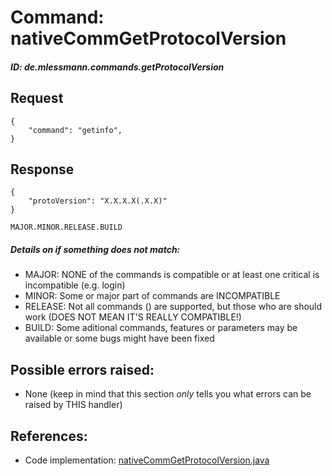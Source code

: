 # Command: nativeCommGetProtocolVersion
##### ID: de.mlessmann.commands.getProtocolVersion  

## Request
```  
{  
	"command": "getinfo",  
}  
```  
  
## Response
```
{
	"protoVersion": "X.X.X.X(.X.X)"
}
```  
```MAJOR.MINOR.RELEASE.BUILD```  
##### Details on if something does not match:  
- MAJOR: NONE of the commands is compatible or at least one critical is incompatible (e.g. login)  
- MINOR: Some or major part of commands are INCOMPATIBLE  
- RELEASE: Not all commands () are supported, but those who are should work (DOES NOT MEAN IT'S REALLY COMPATIBLE!)  
- BUILD: Some aditional commands, features or parameters may be available or some bugs might have been fixed  

  
  
## Possible errors raised:  
* None 
(keep in mind that this section _only_ tells you what errors can be raised by THIS handler)  
  
  
## References:  
* Code implementation: [nativeCommGetProtocolVersion.java](https://github.com/MarkL4YG/Homework_Server/blob/Latest/src/main/java/de/mlessmann/network/commands/nativeCommGetProtocolVersion.java)  
